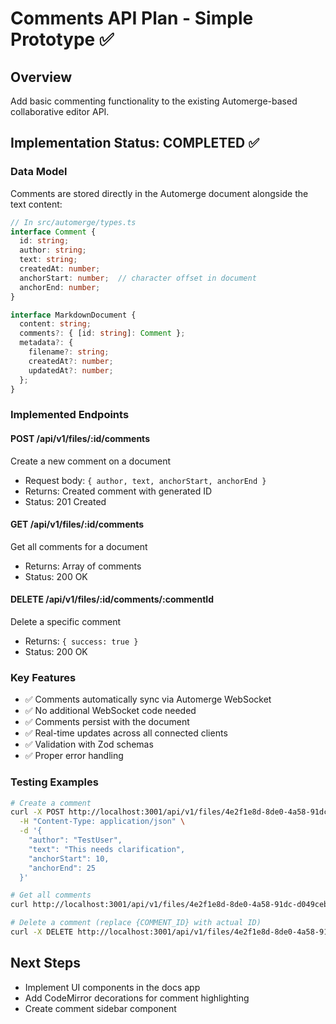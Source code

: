 # Comments API Plan - Simple Prototype ✅

## Overview
Add basic commenting functionality to the existing Automerge-based collaborative editor API.

## Implementation Status: COMPLETED ✅

### Data Model
Comments are stored directly in the Automerge document alongside the text content:

```typescript
// In src/automerge/types.ts
interface Comment {
  id: string;
  author: string;
  text: string;
  createdAt: number;
  anchorStart: number;  // character offset in document
  anchorEnd: number;
}

interface MarkdownDocument {
  content: string;
  comments?: { [id: string]: Comment };
  metadata?: {
    filename?: string;
    createdAt?: number;
    updatedAt?: number;
  };
}
```

### Implemented Endpoints

#### POST /api/v1/files/:id/comments
Create a new comment on a document
- Request body: `{ author, text, anchorStart, anchorEnd }`
- Returns: Created comment with generated ID
- Status: 201 Created

#### GET /api/v1/files/:id/comments
Get all comments for a document
- Returns: Array of comments
- Status: 200 OK

#### DELETE /api/v1/files/:id/comments/:commentId
Delete a specific comment
- Returns: `{ success: true }`
- Status: 200 OK

### Key Features
- ✅ Comments automatically sync via Automerge WebSocket
- ✅ No additional WebSocket code needed
- ✅ Comments persist with the document
- ✅ Real-time updates across all connected clients
- ✅ Validation with Zod schemas
- ✅ Proper error handling

### Testing Examples
```bash
# Create a comment
curl -X POST http://localhost:3001/api/v1/files/4e2f1e8d-8de0-4a58-91dc-d049ceb70f0b/comments \
  -H "Content-Type: application/json" \
  -d '{
    "author": "TestUser",
    "text": "This needs clarification",
    "anchorStart": 10,
    "anchorEnd": 25
  }'

# Get all comments
curl http://localhost:3001/api/v1/files/4e2f1e8d-8de0-4a58-91dc-d049ceb70f0b/comments

# Delete a comment (replace {COMMENT_ID} with actual ID)
curl -X DELETE http://localhost:3001/api/v1/files/4e2f1e8d-8de0-4a58-91dc-d049ceb70f0b/comments/{COMMENT_ID}
```

## Next Steps
- Implement UI components in the docs app
- Add CodeMirror decorations for comment highlighting
- Create comment sidebar component